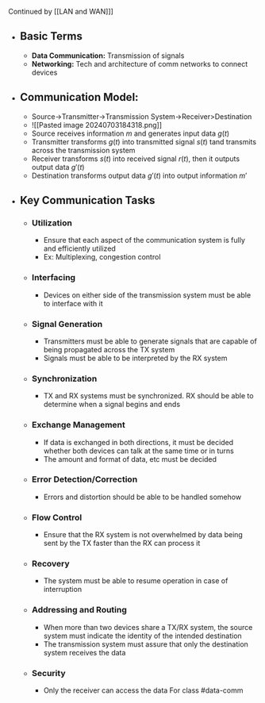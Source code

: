 Continued by [[LAN and WAN]]]
- ## Basic Terms
	- **Data Communication:** Transmission of signals
	- **Networking:** Tech and architecture of comm networks to connect devices
- ## Communication Model:
	- Source->Transmitter->Transmission System->Receiver>Destination
	- ![[Pasted image 20240703184318.png]]
	- Source receives information $m$ and generates input data $g(t)$
	- Transmitter transforms $g(t)$ into transmitted signal $s(t)$ tand transmits across the transmission system
	- Receiver transforms $s(t)$ into received signal $r(t)$, then it outputs output data $g'(t)$
	- Destination transforms output data $g'(t)$ into output information $m'$
- ## Key Communication Tasks
	- ### Utilization
		- Ensure that each aspect of the communication system is fully and efficiently utilized
		- Ex: Multiplexing, congestion control
	- ### Interfacing
		- Devices on either side of the transmission system must be able to interface with it
	- ### Signal Generation
		- Transmitters must be able to generate signals that are capable of being propagated across the TX system
		- Signals must be able to be interpreted by the RX system
	- ### Synchronization
		- TX and RX systems must be synchronized. RX should be able to determine when a signal begins and ends
	- ### Exchange Management
		- If data is exchanged in both directions, it must be decided whether both devices can talk at the same time or in turns
		- The amount and format of data, etc must be decided
	- ### Error Detection/Correction
		- Errors and distortion should be able to be handled somehow
	- ### Flow Control
		- Ensure that the RX system is not overwhelmed by data being sent by the TX faster than the RX can process it
	- ### Recovery
		- The system must be able to resume operation in case of interruption
	- ### Addressing and Routing
		- When more than two devices share a TX/RX system, the source system must indicate the identity of the intended destination
		- The transmission system must assure that only the destination system receives the data
	- ### Security
		- Only the receiver can access the data
For class #data-comm
